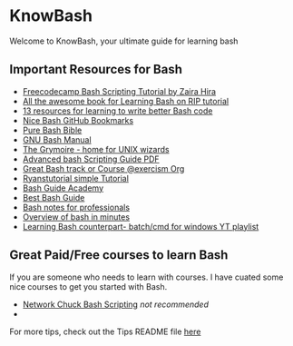 # KnowBash

Welcome to KnowBash, your ultimate guide for learning bash

## Important Resources for Bash

- [Freecodecamp Bash Scripting Tutorial by Zaira Hira](https://www.freecodecamp.org/news/bash-scripting-tutorial-linux-shell-script-and-command-line-for-beginners/)
- [All the awesome book for Learning Bash on RIP tutorial](https://riptutorial.com/bash/awesome-learning/book)
- [13 resources for learning to write better Bash code](https://www.redhat.com/sysadmin/learn-bash-scripting)
- [Nice Bash GitHub Bookmarks](https://github.com/atid1024/bookmarks/blob/master/bash.md)
- [Pure Bash Bible](https://github.com/dylanaraps/pure-bash-bible)
- [GNU Bash Manual](https://www.gnu.org/software/bash/manual/)
- [The Grymoire - home for UNIX wizards](https://www.grymoire.com/Unix/)
- [Advanced bash Scripting Guide PDF](https://tldp.org/LDP/abs/abs-guide.pdf)
- [Great Bash track or Course @exercism Org](exercism.org)
- [Ryanstutorial simple Tutorial](https://ryanstutorials.net/bash-scripting-tutorial/)
- [Bash Guide Academy](https://guide.bash.academy/)
- [Best Bash Guide](https://mywiki.wooledge.org/BashGuide)
- [Bash notes for professionals](https://goalkicker.com/BashBook/)
- [Overview of bash in minutes](https://learnxinyminutes.com/docs/bash/)
- [Learning Bash counterpart- batch/cmd for windows YT playlist](https://www.youtube.com/watch?v=kboexp3QiUg)

## Great Paid/Free courses to learn Bash

If you are someone who needs to learn with courses. I have cuated some nice courses to get you started with Bash.

- [Network Chuck Bash Scripting](https://www.youtube.com/playlist?list=PLIhvC56v63IKioClkSNDjW7iz-6TFvLwS) *not recommended*
- 

For more tips, check out the Tips README file [here](/TIPS.md)
